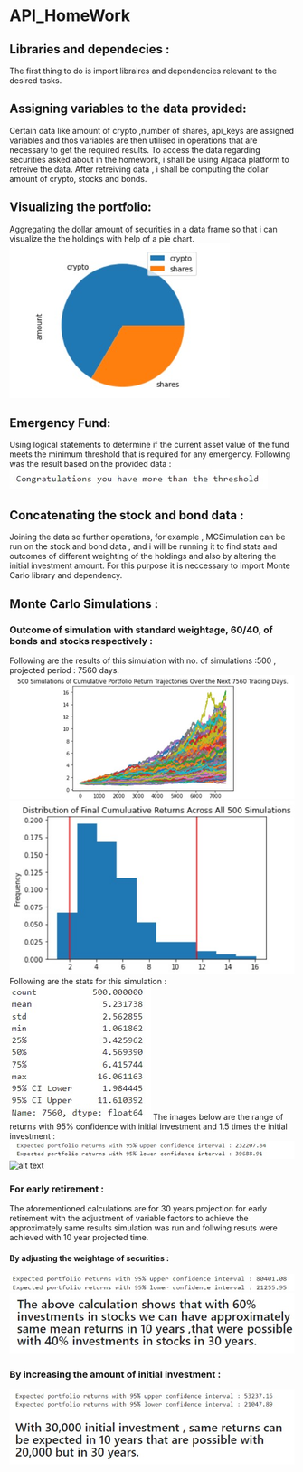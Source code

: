 # API_HomeWork
## Libraries and dependecies :
The first thing to do is import libraires and dependencies relevant to the desired tasks.
## Assigning variables to the data provided:
Certain data like amount of crypto ,number of shares, api_keys are assigned variables and thos variables are then utilised in operations that are necessary to get the required results.
To access the data regarding securities asked about in the homework, i shall be using Alpaca platform to retreive the data.
After retreiving data , i shall be computing the dollar amount of crypto, stocks and bonds.
## Visualizing the portfolio:
Aggregating the dollar amount of securities in a data frame so that i can visualize the the holdings with help of a pie chart.
![alt text](piechart.jpg "Pie Chart")
## Emergency Fund:
Using logical statements to determine if the current asset value of the fund meets the minimum threshold that is required for any emergency.
Following was the result based on the provided data :
![alt text](threshold.jpg "threshold")
## Concatenating the stock and bond data :
Joining the data so further operations, for example , MCSimulation can be run on the stock and bond data , and i will be running it to find stats and outcomes of different weighting of the holdings and also by altering the initial investment amount. For this purpose it is neccessary to import Monte Carlo library and dependency.
## Monte Carlo Simulations :
### Outcome of simulation with standard weightage, 60/40, of bonds and stocks respectively : 
Following are the results of this simulation with no. of simulations :500 , projected period : 7560 days.
![alt text](MCS_1.jpg "Simulation")
![alt text](MCS_1.2.jpg "Distribution")
Following are the stats for this simulation :
![alt text](MCS_1.3.jpg "Stats")
The images below are the range of returns with 95% confidence with initial investment and 1.5 times the initial investment :
![alt text](MCS_1.4(iv).jpg "Initial Investment")
![alt text](MCS_1.5times.jpg "Initial Investment times 1.5")
### For early retirement :
The aforementioned calculations are for 30 years projection for early retirement with the adjustment of variable factors to achieve the approximately same results simulation was run and follwing resuts were achieved with 10 year projected time.
#### By adjusting the weightage of securities :
![alt text](Early_Retirement.jpg "Early Retirement")
![alt text](Early_Retirement2.jpg "Early Retirement")
### By increasing the amount of initial investment :
![alt text](Inc.iv.jpg "Increased Initial Investment")


